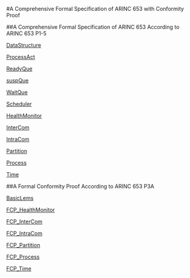 
#A Comprehensive Formal Specification of ARINC 653 with Conformity Proof

##A Comprehensive Formal Specification of ARINC 653 According to ARINC 653 P1-5

[DataStructure](https://zf-zhangfeng.github.io/ARINC653P1-5Conformity/DataStructure)

[ProcessAct](https://zf-zhangfeng.github.io/ARINC653P1-5Conformity/Base_Ops/Design_BsOps/ProcessAct_D)

[ReadyQue](https://zf-zhangfeng.github.io/ARINC653P1-5Conformity/Base_Ops/Design_BsOps/ReadyQue_D)

[suspQue](https://zf-zhangfeng.github.io/ARINC653P1-5Conformity/Base_Ops/Design_BsOps/suspQue_D)

[WaitQue](https://zf-zhangfeng.github.io/ARINC653P1-5Conformity/Base_Ops/Design_BsOps/WaitQue_D)

[Scheduler](https://zf-zhangfeng.github.io/ARINC653P1-5Conformity/Scheduler/Design_Sched/Scheduler_D)

[HealthMonitor](https://zf-zhangfeng.github.io/ARINC653P1-5Conformity/Services_R/HealthMonitor)

[InterCom](https://zf-zhangfeng.github.io/ARINC653P1-5Conformity/Services_R/InterCom)

[IntraCom](https://zf-zhangfeng.github.io/ARINC653P1-5Conformity/Services_R/IntraCom)

[Partition](https://zf-zhangfeng.github.io/ARINC653P1-5Conformity/Services_R/Partition)

[Process](https://zf-zhangfeng.github.io/ARINC653P1-5Conformity/Services_R/Process)

[Time](https://zf-zhangfeng.github.io/ARINC653P1-5Conformity/Services_R/Time)


##A Formal Conformity Proof According to ARINC 653 P3A

[BasicLems](https://zf-zhangfeng.github.io/ARINC653P1-5Conformity/Services_FT/BasicLems)

[FCP_HealthMonitor](https://zf-zhangfeng.github.io/ARINC653P1-5Conformity/Services_FT/HealthMonitor_FT)

[FCP_InterCom](https://zf-zhangfeng.github.io/ARINC653P1-5Conformity/Services_FT/InterCom_FT)

[FCP_IntraCom](https://zf-zhangfeng.github.io/ARINC653P1-5Conformity/Services_FT/IntraCom_FT)

[FCP_Partition](https://zf-zhangfeng.github.io/ARINC653P1-5Conformity/Services_FT/Partition_FT)

[FCP_Process](https://zf-zhangfeng.github.io/ARINC653P1-5Conformity/Services_FT/Process_FT)

[FCP_Time](https://zf-zhangfeng.github.io/ARINC653P1-5Conformity/Services_FT/Time_FT)
